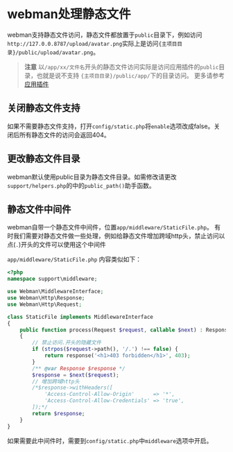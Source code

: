 # webman处理静态文件
webman支持静态文件访问，静态文件都放置于`public`目录下，例如访问 `http://127.0.0.8787/upload/avatar.png`实际上是访问`{主项目目录}/public/upload/avatar.png`。

> **注意**
> 以`/app/xx/文件名`开头的静态文件访问实际是访问应用插件的`public`目录，也就是说不支持 `{主项目目录}/public/app/`下的目录访问。
> 更多请参考[应用插件](./plugin/app.md)

## 关闭静态文件支持
如果不需要静态文件支持，打开`config/static.php`将`enable`选项改成false。关闭后所有静态文件的访问会返回404。

## 更改静态文件目录
webman默认使用public目录为静态文件目录。如需修改请更改`support/helpers.php`的中的`public_path()`助手函数。

## 静态文件中间件
webman自带一个静态文件中间件，位置`app/middleware/StaticFile.php`。
有时我们需要对静态文件做一些处理，例如给静态文件增加跨域http头，禁止访问以点(`.`)开头的文件可以使用这个中间件

`app/middleware/StaticFile.php` 内容类似如下：
```php
<?php
namespace support\middleware;

use Webman\MiddlewareInterface;
use Webman\Http\Response;
use Webman\Http\Request;

class StaticFile implements MiddlewareInterface
{
    public function process(Request $request, callable $next) : Response
    {
        // 禁止访问.开头的隐藏文件
        if (strpos($request->path(), '/.') !== false) {
            return response('<h1>403 forbidden</h1>', 403);
        }
        /** @var Response $response */
        $response = $next($request);
        // 增加跨域http头
        /*$response->withHeaders([
            'Access-Control-Allow-Origin'      => '*',
            'Access-Control-Allow-Credentials' => 'true',
        ]);*/
        return $response;
    }
}
```
如果需要此中间件时，需要到`config/static.php`中`middleware`选项中开启。
